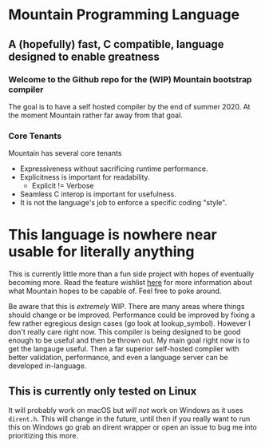 # Mountain Programming Language
## A (hopefully) fast, C compatible, language designed to enable greatness


### Welcome to the Github repo for the (WIP) Mountain bootstrap compiler

The goal is to have a self hosted compiler by the end of
summer 2020. At the moment Mountain rather far away from that goal.


### Core Tenants

Mountain has several core tenants
* Expressiveness without sacrificing runtime performance.
* Explicitness is important for readability.
    * Explicit != Verbose
* Seamless C interop is important for usefulness.
* It is not the language's job to enforce a specific coding "style".



# This language is nowhere near usable for literally anything
This is currently little more than a fun side project with hopes of
eventually becoming more. Read the feature wishlist
[here](WISHLIST.md) for more information about what Mountain hopes to
be capable of. Feel free to poke around.

Be aware that this is *extremely* WIP. There are many areas where
things should change or be improved. Performance could be improved by
fixing a few rather egregious design cases (go look at
lookup_symbol). However I don't really care right now. This compiler
is being designed to be good enough to be useful and then be thrown
out. My main goal right now is to get the langauge useful. Then a far
superior self-hosted compiler with better validation, performance, and
even a language server can be developed in-language.


## This is currently only tested on Linux

It will probably work on macOS but *will not* work on Windows as it
uses `dirent.h`. This will change in the future, until then if you
really want to run this on Windows go grab an dirent wrapper or open
an issue to bug me into prioritizing this more.
